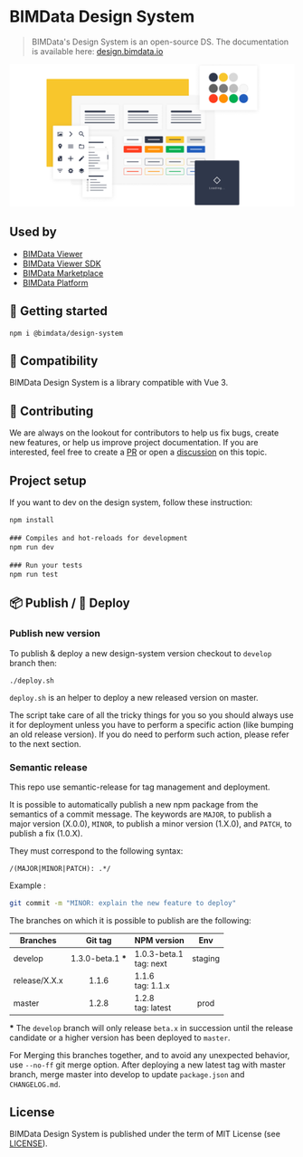 # BIMData Design System

> BIMData's Design System is an open-source DS. The documentation is available here: [design.bimdata.io](https://design.bimdata.io/)

<p align="center">
  <img src="./design-system.png" alt="BIMData Design System" />
</p>

## Used by

- [BIMData Viewer](https://www.npmjs.com/package/@bimdata/viewer)
- [BIMData Viewer SDK](https://github.com/bimdata/bimdata-viewer-sdk)
- [BIMData Marketplace](https://marketplace.bimdata.io/)
- [BIMData Platform](https://platform.bimdata.io)

## :runner: Getting started

```
npm i @bimdata/design-system
```

## :raising_hand: Compatibility

BIMData Design System is a library compatible with Vue 3.

## :open_hands: Contributing

We are always on the lookout for contributors to help us fix bugs, create new features, or help us improve project documentation. If you are interested, feel free to create a [PR](https://github.com/bimdata/design-system/pulls) or open a [discussion](https://github.com/bimdata/design-system/discussions) on this topic.

## Project setup

If you want to dev on the design system, follow these instruction:

```
npm install

### Compiles and hot-reloads for development
npm run dev

### Run your tests
npm run test
```

## :package: Publish / :rocket: Deploy

### Publish new version

To publish & deploy a new design-system version checkout to `develop` branch then:

```
./deploy.sh
```

`deploy.sh` is an helper to deploy a new released version on master.

The script take care of all the tricky things for you so you should always use it for deployment unless you have to perform
a specific action (like bumping an old release version).
If you do need to perform such action, please refer to the next section.

### Semantic release

This repo use semantic-release for tag management and deployment.

It is possible to automatically publish a new npm package from the semantics of a commit message.
The keywords are `MAJOR`, to publish a major version (X.0.0), `MINOR`, to publish a minor version (1.X.0), and `PATCH`, to publish a fix (1.0.X).

They must correspond to the following syntax:

```
/(MAJOR|MINOR|PATCH): .*/
```

Example :

```bash
git commit -m "MINOR: explain the new feature to deploy"
```

The branches on which it is possible to publish are the following:

| Branches      |       Git tag       | NPM version               |   Env   |
| ------------- | :-----------------: | ------------------------- | :-----: |
| develop       | 1.3.0-beta.1 **\*** | 1.0.3-beta.1<br>tag: next | staging |
| release/X.X.x |        1.1.6        | 1.1.6<br>tag: 1.1.x       |         |
| master        |        1.2.8        | 1.2.8<br>tag: latest      |  prod   |

**\*** The `develop` branch will only release `beta.x` in succession until the release candidate or a higher version has been deployed to `master`.

For Merging this branches together, and to avoid any unexpected behavior, use `--no-ff` git merge option.
After deploying a new latest tag with master branch, merge master into develop to update `package.json` and `CHANGELOG.md`.

## License

BIMData Design System is published under the term of MIT License (see [LICENSE](./LICENSE)).
